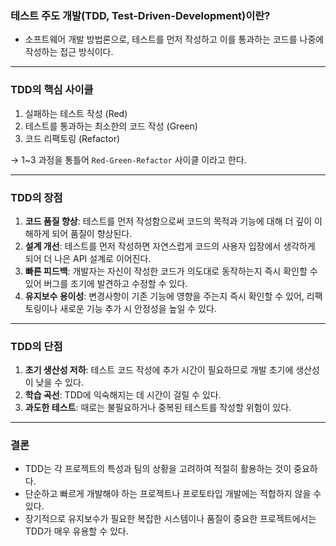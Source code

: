 <h3 id="테스트-주도-개발tdd-test-driven-development이란">테스트 주도 개발(TDD, Test-Driven-Development)이란?</h3>
<ul>
<li>소프트웨어 개발 방법론으로, 테스트를 먼저 작성하고 이를 통과하는 코드를 나중에 작성하는 접근 방식이다.</li>
</ul>
<hr />
<h3 id="tdd의-핵심-사이클">TDD의 핵심 사이클</h3>
<ol>
<li>실패하는 테스트 작성 (Red)</li>
<li>테스트를 통과하는 최소한의 코드 작성 (Green)</li>
<li>코드 리팩토링 (Refactor)</li>
</ol>
<p>→ 1~3 과정을 통틀어 <code>Red-Green-Refactor</code> 사이클 이라고 한다.</p>
<hr />
<h3 id="tdd의-장점">TDD의 장점</h3>
<ol>
<li><strong>코드 품질 향상</strong>: 테스트를 먼저 작성함으로써 코드의 목적과 기능에 대해 더 깊이 이해하게 되어 품질이 향상된다.</li>
<li><strong>설계 개선</strong>: 테스트를 먼저 작성하면 자연스럽게 코드의 사용자 입장에서 생각하게 되어 더 나은 API 설계로 이어진다.</li>
<li><strong>빠른 피드백</strong>: 개발자는 자신이 작성한 코드가 의도대로 동작하는지 즉시 확인할 수 있어 버그를 조기에 발견하고 수정할 수 있다.</li>
<li><strong>유지보수 용이성</strong>: 변경사항이 기존 기능에 영향을 주는지 즉시 확인할 수 있어, 리팩토링이나 새로운 기능 추가 시 안정성을 높일 수 있다.</li>
</ol>
<hr />
<h3 id="tdd의-단점">TDD의 단점</h3>
<ol>
<li><strong>초기 생산성 저하</strong>: 테스트 코드 작성에 추가 시간이 필요하므로 개발 초기에 생산성이 낮을 수 있다. </li>
<li><strong>학습 곡선</strong>: TDD에 익숙해지는 데 시간이 걸릴 수 있다.</li>
<li><strong>과도한 테스트</strong>: 때로는 불필요하거나 중복된 테스트를 작성할 위험이 있다.</li>
</ol>
<hr />
<h3 id="결론">결론</h3>
<ul>
<li>TDD는 각 프로젝트의 특성과 팀의 상황을 고려하여 적절히 활용하는 것이 중요하다.</li>
<li>단순하고 빠르게 개발해야 하는 프로젝트나 프로토타입 개발에는 적합하지 않을 수 있다.</li>
<li>장기적으로 유지보수가 필요한 복잡한 시스템이나 품질이 중요한 프로젝트에서는 TDD가 매우 유용할 수 있다.</li>
</ul>